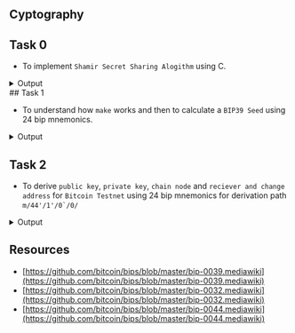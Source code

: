 ## Cyptography

## Task 0

* To implement ``Shamir Secret Sharing Alogithm`` using C.

<details>
<summary>Output</summary>

![task 1](screenshots/1.png)

</details>
## Task 1

* To understand how ``make`` works and then to calculate a ``BIP39 Seed`` using 24 bip mnemonics.

<details>
<summary>Output</summary>

![task 2](screenshots/2.png)

</details>

## Task 2

* To derive ``public key``, ``private key``, ``chain node`` and ``reciever and change address`` for ``Bitcoin Testnet`` using 24 bip mnemonics for derivation path ``m/44'/1'/0`/0/``

<details>
<summary>Output</summary>

![task 3](screenshots/3.png)

</details>

## Resources

* [https://github.com/bitcoin/bips/blob/master/bip-0039.mediawiki](https://github.com/bitcoin/bips/blob/master/bip-0039.mediawiki)
* [https://github.com/bitcoin/bips/blob/master/bip-0032.mediawiki](https://github.com/bitcoin/bips/blob/master/bip-0032.mediawiki)
* [https://github.com/bitcoin/bips/blob/master/bip-0044.mediawiki](https://github.com/bitcoin/bips/blob/master/bip-0044.mediawiki)

